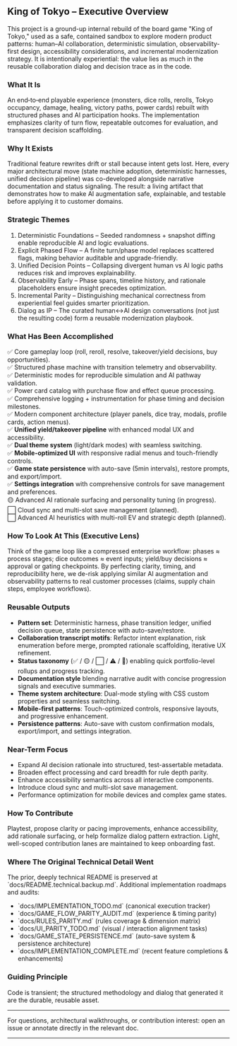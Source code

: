 ## King of Tokyo – Executive Overview

This project is a ground-up internal rebuild of the board game "King of Tokyo," used as a safe, contained sandbox to explore modern product patterns: human–AI collaboration, deterministic simulation, observability-first design, accessibility considerations, and incremental modernization strategy. It is intentionally experiential: the value lies as much in the reusable collaboration dialog and decision trace as in the code.

### What It Is
An end‑to‑end playable experience (monsters, dice rolls, rerolls, Tokyo occupancy, damage, healing, victory paths, power cards) rebuilt with structured phases and AI participation hooks. The implementation emphasizes clarity of turn flow, repeatable outcomes for evaluation, and transparent decision scaffolding.

### Why It Exists
Traditional feature rewrites drift or stall because intent gets lost. Here, every major architectural move (state machine adoption, deterministic harnesses, unified decision pipeline) was co-developed alongside narrative documentation and status signaling. The result: a living artifact that demonstrates how to make AI augmentation safe, explainable, and testable before applying it to customer domains.

### Strategic Themes
1. Deterministic Foundations – Seeded randomness + snapshot diffing enable reproducible AI and logic evaluations.
2. Explicit Phased Flow – A finite turn/phase model replaces scattered flags, making behavior auditable and upgrade-friendly.
3. Unified Decision Points – Collapsing divergent human vs AI logic paths reduces risk and improves explainability.
4. Observability Early – Phase spans, timeline history, and rationale placeholders ensure insight precedes optimization.
5. Incremental Parity – Distinguishing mechanical correctness from experiential feel guides smarter prioritization.
6. Dialog as IP – The curated human↔AI design conversations (not just the resulting code) form a reusable modernization playbook.

### What Has Been Accomplished
✅ Core gameplay loop (roll, reroll, resolve, takeover/yield decisions, buy opportunities).  
✅ Structured phase machine with transition telemetry and observability.  
✅ Deterministic modes for reproducible simulation and AI pathway validation.  
✅ Power card catalog with purchase flow and effect queue processing.  
✅ Comprehensive logging + instrumentation for phase timing and decision milestones.  
✅ Modern component architecture (player panels, dice tray, modals, profile cards, action menus).  
✅ **Unified yield/takeover pipeline** with enhanced modal UX and accessibility.  
✅ **Dual theme system** (light/dark modes) with seamless switching.  
✅ **Mobile-optimized UI** with responsive radial menus and touch-friendly controls.  
✅ **Game state persistence** with auto-save (5min intervals), restore prompts, and export/import.  
✅ **Settings integration** with comprehensive controls for save management and preferences.  
🟡 Advanced AI rationale surfacing and personality tuning (in progress).  
⬜ Cloud sync and multi-slot save management (planned).  
⬜ Advanced AI heuristics with multi-roll EV and strategic depth (planned).  

### How To Look At This (Executive Lens)
Think of the game loop like a compressed enterprise workflow: phases ≈ process stages; dice outcomes ≈ event inputs; yield/buy decisions ≈ approval or gating checkpoints. By perfecting clarity, timing, and reproducibility here, we de-risk applying similar AI augmentation and observability patterns to real customer processes (claims, supply chain steps, employee workflows).

### Reusable Outputs
- **Pattern set**: Deterministic harness, phase transition ledger, unified decision queue, state persistence with auto-save/restore.
- **Collaboration transcript motifs**: Refactor intent explanation, risk enumeration before merge, prompted rationale scaffolding, iterative UX refinement.
- **Status taxonomy** (✅ / 🟡 / ⬜ / ⚠️ / 🧪) enabling quick portfolio-level rollups and progress tracking.
- **Documentation style** blending narrative audit with concise progression signals and executive summaries.
- **Theme system architecture**: Dual-mode styling with CSS custom properties and seamless switching.
- **Mobile-first patterns**: Touch-optimized controls, responsive layouts, and progressive enhancement.
- **Persistence patterns**: Auto-save with custom confirmation modals, export/import, and settings integration.

### Near-Term Focus
- Expand AI decision rationale into structured, test-assertable metadata.
- Broaden effect processing and card breadth for rule depth parity.
- Enhance accessibility semantics across all interactive components.
- Introduce cloud sync and multi-slot save management.
- Performance optimization for mobile devices and complex game states.

### How To Contribute
Playtest, propose clarity or pacing improvements, enhance accessibility, add rationale surfacing, or help formalize dialog pattern extraction. Light, well-scoped contribution lanes are maintained to keep onboarding fast.

### Where The Original Technical Detail Went
The prior, deeply technical README is preserved at \`docs/README.technical.backup.md\`. Additional implementation roadmaps and audits:  
- \`docs/IMPLEMENTATION_TODO.md\` (canonical execution tracker)  
- \`docs/GAME_FLOW_PARITY_AUDIT.md\` (experience & timing parity)  
- \`docs/RULES_PARITY.md\` (rules coverage & dimension matrix)  
- \`docs/UI_PARITY_TODO.md\` (visual / interaction alignment tasks)  
- \`docs/GAME_STATE_PERSISTENCE.md\` (auto-save system & persistence architecture)  
- \`docs/IMPLEMENTATION_COMPLETE.md\` (recent feature completions & enhancements)  

### Guiding Principle
Code is transient; the structured methodology and dialog that generated it are the durable, reusable asset.

---
For questions, architectural walkthroughs, or contribution interest: open an issue or annotate directly in the relevant doc.

---
